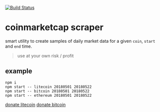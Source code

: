 [![Build Status](https://travis-ci.org/christian-fei/coinmarketcap-scraper.svg?branch=master)](https://travis-ci.org/christian-fei/coinmarketcap-scraper)

# coinmarketcap scraper

smart utility to create samples of daily market data for a given `coin`, `start` and `end` time.

> use at your own risk / profit


## example

```
npm i
npm start -- litecoin 20180501 20180522
npm start -- bitcoin 20180501 20180522
npm start -- ethereum 20180501 20180522
```

[donate litecoin](litecoin:LbGvb3yyWpo7kqtxzREdcHek9st6tGyqmb)
[donate bitcoin](bitcoin:35Hy1xYjsuGF47frqA9a8HJKhJQ9rcSV4j)
